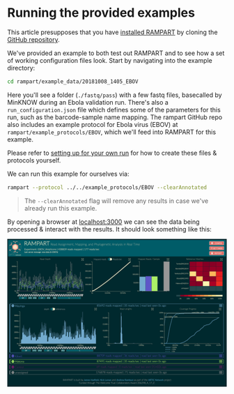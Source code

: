 # Running the provided examples

This article presupposes that you have [installed RAMPART](installation) by cloning the [GitHub repository](https://github.com/artic-network/rampart).

We've provided an example to both test out RAMPART and to see how a set of working configuration files look.
Start by navigating into the example directory:

```bash
cd rampart/example_data/20181008_1405_EBOV
```

Here you'll see a folder (`./fastq/pass`) with a few fastq files, basecalled by MinKNOW during an Ebola validation run.
There's also a `run_configuration.json` file which defines some of the parameters for this run, such as the barcode-sample name mapping.
The rampart GitHub repo also includes an example protocol for Ebola virus (EBOV) at `rampart/example_protocols/EBOV`, which we'll feed into RAMPART for this example.


Please refer to [setting up for your own run](setting-up.md) for how to create these files & protocols yourself.


We can run this example for ourselves via:
```bash
rampart --protocol ../../example_protocols/EBOV --clearAnnotated
```

> The `--clearAnnotated` flag will remove any results in case we've already run this example.

By opening a browser at [localhost:3000](http://localhost:3000) we can see the data being processed & interact with the results.
It should look something like this:


![](images/main.png)
